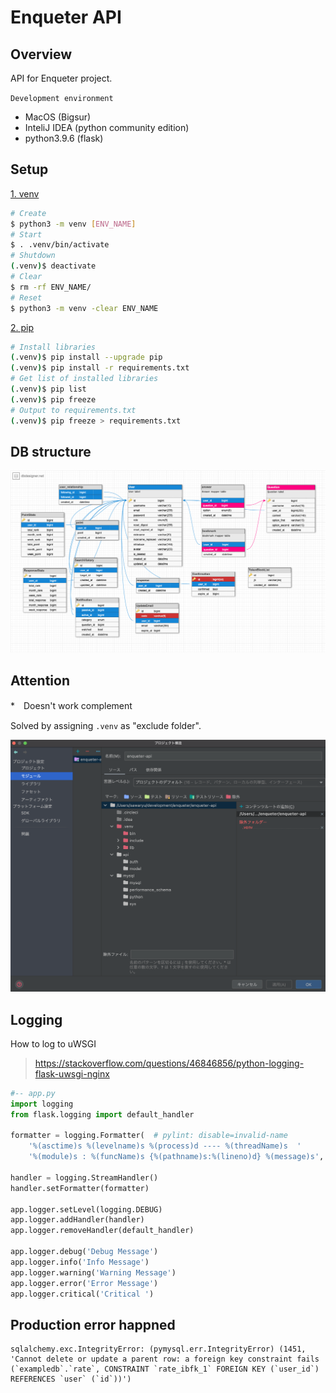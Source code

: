 # Enqueter API

## Overview
API for Enqueter project.

`Development environment`
* MacOS (Bigsur)
* InteliJ IDEA (python community edition)
* python3.9.6 (flask)

## Setup
<u>1. venv</u>
```bash
# Create
$ python3 -m venv [ENV_NAME]
# Start
$ . .venv/bin/activate
# Shutdown
(.venv)$ deactivate
# Clear
$ rm -rf ENV_NAME/
# Reset
$ python3 -m venv -clear ENV_NAME
```

<u>2. pip</u>
```bash
# Install libraries
(.venv)$ pip install --upgrade pip
(.venv)$ pip install -r requirements.txt
# Get list of installed libraries
(.venv)$ pip list
(.venv)$ pip freeze
# Output to requirements.txt
(.venv)$ pip freeze > requirements.txt
```

## DB structure
![image](images/db-structure.png)


## Attention
*　Doesn't work complement

Solved by assigning `.venv` as "exclude folder".

![image](images/import-problem.png)

## Logging

How to log to uWSGI

> https://stackoverflow.com/questions/46846856/python-logging-flask-uwsgi-nginx

```python
#-- app.py
import logging
from flask.logging import default_handler

formatter = logging.Formatter(  # pylint: disable=invalid-name
    '%(asctime)s %(levelname)s %(process)d ---- %(threadName)s  '
    '%(module)s : %(funcName)s {%(pathname)s:%(lineno)d} %(message)s','%Y-%m-%dT%H:%M:%SZ')

handler = logging.StreamHandler()
handler.setFormatter(formatter)

app.logger.setLevel(logging.DEBUG)
app.logger.addHandler(handler)
app.logger.removeHandler(default_handler)

app.logger.debug('Debug Message')
app.logger.info('Info Message')
app.logger.warning('Warning Message')
app.logger.error('Error Message')
app.logger.critical('Critical ')
```

## Production error happned

```log
sqlalchemy.exc.IntegrityError: (pymysql.err.IntegrityError) (1451, 'Cannot delete or update a parent row: a foreign key constraint fails (`exampledb`.`rate`, CONSTRAINT `rate_ibfk_1` FOREIGN KEY (`user_id`) REFERENCES `user` (`id`))')
```